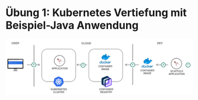 # Übung 1: Kubernetes Vertiefung mit Beispiel-Java Anwendung

![](../../../.gitbook/assets/image%20%2856%29.png)

